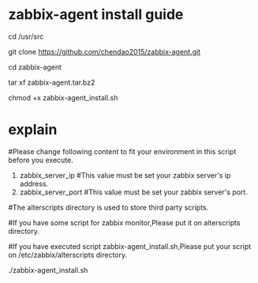 # zabbix-agent install guide
cd /usr/src

git clone https://github.com/chendao2015/zabbix-agent.git

cd zabbix-agent

tar xf zabbix-agent.tar.bz2

chmod +x zabbix-agent_install.sh


# explain
#Please change following content to fit your environment in this script before you execute.
1) zabbix_server_ip  #This value must be set your zabbix server's ip address.
2) zabbix_server_port  #This value must be set your zabbix server's port.

#The alterscripts directory is used to store third party scripts.

#If you have some script for zabbix monitor,Please put it on alterscripts directory.

#If you have executed script zabbix-agent_install.sh,Please put your script on /etc/zabbix/alterscripts directory.


./zabbix-agent_install.sh
